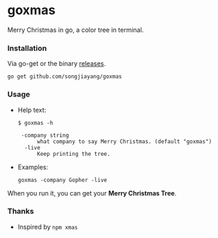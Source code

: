 # goxmas

Merry Christmas in go, a color tree in terminal.


### Installation

Via go-get or the binary [releases](https://github.com/songjiayang/goxmas/releases).

```
go get github.com/songjiayang/goxmas
```

### Usage
- Help text:
  ```
  $ goxmas -h
  
   -company string
        what company to say Merry Christmas. (default "goxmas")
    -live
        Keep printing the tree.
  ```
 
- Examples:

  ```
  goxmas -company Gopher -live
  ```
  
When you run it, you can get your **Merry Christmas Tree**.

### Thanks

 - Inspired by `npm xmas`
